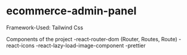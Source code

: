 # ecommerce-admin-panel

Framework-Used: Tailwind Css 

Components of the project
-react-router-dom (Router, Routes, Route)
-react-icons
-react-lazy-load-image-component
-prettier
